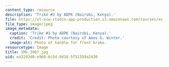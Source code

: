 ```yaml
---
content_type: resource
description: 'Trike #3 by ADPK (Nairobi, Kenya).'
file: https://ol-ocw-studio-app-production.s3.amazonaws.com/courses/ec-721-wheelchair-design-in-developing-countries-spring-2009/ea3293d0e9606c5d8d165f51359a2430_IMG_3967.jpg
file_type: image/jpeg
image_metadata:
  caption: 'Trike #3 by ADPK (Nairobi, Kenya).'
  credit: 'Credit: Photo courtesy of Amos G. Winter.'
  image-alt: Photo of handle for front brake.
resourcetype: Image
title: IMG_3967.jpg
uid: ea3293d0-e960-6c5d-8d16-5f51359a2430
---
```

